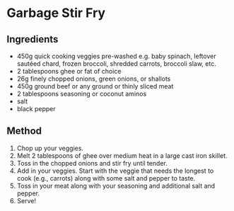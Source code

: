 # Garbage Stir Fry

## Ingredients

- 450g quick cooking veggies pre-washed e.g. baby spinach, leftover sautéed chard, frozen broccoli, shredded carrots, broccoli slaw, etc.
- 2 tablespoons ghee or fat of choice
- 26g finely chopped onions, green onions, or shallots
- 450g ground beef or any ground or thinly sliced meat
- 2 tablespoons seasoning or coconut aminos
- salt
- black pepper

## Method

1. Chop up your veggies.
2. Melt 2 tablespoons of ghee over medium heat in a large cast iron skillet.
3. Toss in the chopped onions and stir fry until tender.
4. Add in your veggies. Start with the veggie that needs the longest to cook (e.g., carrots) along with some salt and pepper to taste.
5. Toss in your meat along with your seasoning and additional salt and pepper.
6. Serve!
